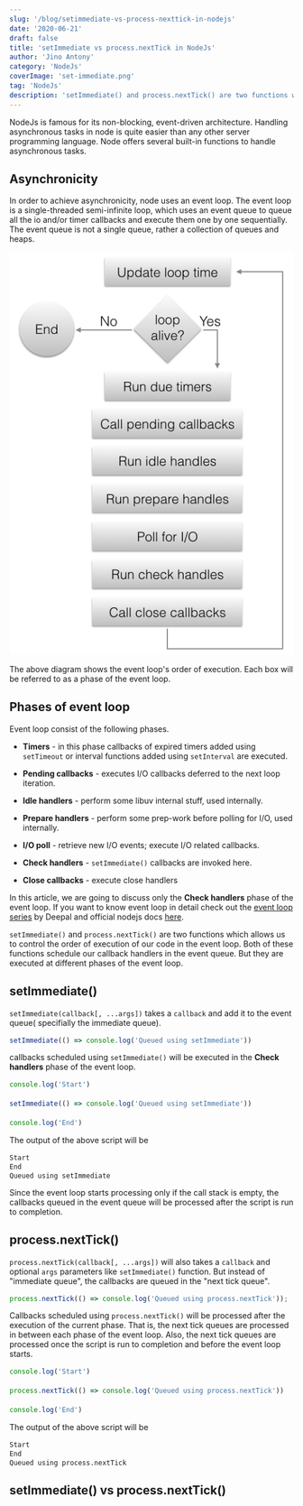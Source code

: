 ```yaml
---
slug: '/blog/setimmediate-vs-process-nexttick-in-nodejs'
date: '2020-06-21'
draft: false
title: 'setImmediate vs process.nextTick in NodeJs'
author: 'Jino Antony'
category: 'NodeJs'
coverImage: 'set-immediate.png'
tag: 'NodeJs'
description: 'setImmediate() and process.nextTick() are two functions which allows us to control the order of execution of our code in the event loop. Both of these functions schedule our callback handlers in the event queue. But they are executed at different phases of the event loop.'
---
```


NodeJs is famous for its non-blocking, event-driven architecture. Handling asynchronous tasks in node is quite easier than any other server programming language. Node offers several built-in functions to handle asynchronous tasks.

## Asynchronicity

In order to achieve asynchronicity, node uses an event loop. The event loop is a single-threaded semi-infinite loop, which uses an event queue to queue all the io and/or timer callbacks and execute them one by one sequentially. The event queue is not a single queue, rather a collection of queues and heaps.

![Event loop](event-loop.png "Phases of event loop")

The above diagram shows the event loop's order of execution. Each box will be referred to as a phase of the event loop.

## Phases of event loop

Event loop consist of the following phases.

- **Timers** - in this phase callbacks of expired timers added using `setTimeout` or interval functions added using `setInterval` are executed.

- **Pending callbacks** - executes I/O callbacks deferred to the next loop iteration.

- **Idle handlers** - perform some libuv internal stuff, used internally.

- **Prepare handlers** - perform some prep-work before polling for I/O, used internally.

- **I/O poll** - retrieve new I/O events; execute I/O related callbacks.

- **Check handlers** - `setImmediate()` callbacks are invoked here.

- **Close callbacks** - execute close handlers

In this article, we are going to discuss only the **Check handlers** phase of the event loop. If you want to know event loop in detail check out the [event loop series](https://blog.insiderattack.net/event-loop-and-the-big-picture-nodejs-event-loop-part-1-1cb67a182810) by Deepal and official nodejs docs [here](https://nodejs.org/en/docs/guides/event-loop-timers-and-nexttick/).

`setImmediate()` and `process.nextTick()` are two functions which allows us to control the order of execution of our code in the event loop. Both of these functions schedule our callback handlers in the event queue. But they are executed at different phases of the event loop.

## setImmediate()

`setImmediate(callback[, ...args])` takes a `callback`  and add it to the event queue( specifially the immediate queue).

```js
setImmediate(() => console.log('Queued using setImmediate'))
```

callbacks scheduled using `setImmediate()` will be executed in the **Check handlers** phase of the event loop.

```js
console.log('Start')

setImmediate(() => console.log('Queued using setImmediate'))

console.log('End')
```

The output of the above script will be

```shell
Start
End
Queued using setImmediate
```

Since the event loop starts processing only if the call stack is empty, the callbacks queued in the event queue will be processed after the script is run to completion.

## process.nextTick()

`process.nextTick(callback[, ...args])` will also takes a `callback` and optional `args` parameters like `setImmediate()` function. But instead of "immediate queue", the callbacks are queued in the "next tick queue".

```js
process.nextTick(() => console.log('Queued using process.nextTick'));
```

Callbacks scheduled using `process.nextTick()` will be processed after the execution of the current phase. That is, the next tick queues are processed in between each phase of the event loop. Also, the next tick queues are processed once the script is run to completion and before the event loop starts.

```js
console.log('Start')

process.nextTick(() => console.log('Queued using process.nextTick'))

console.log('End')
```

The output of the above script will be

```shell
Start
End
Queued using process.nextTick
```

## setImmediate() vs process.nextTick()

